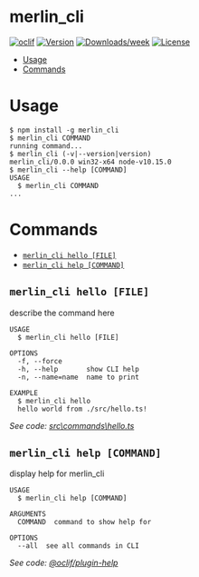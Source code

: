 merlin_cli
==========



[![oclif](https://img.shields.io/badge/cli-oclif-brightgreen.svg)](https://oclif.io)
[![Version](https://img.shields.io/npm/v/merlin_cli.svg)](https://npmjs.org/package/merlin_cli)
[![Downloads/week](https://img.shields.io/npm/dw/merlin_cli.svg)](https://npmjs.org/package/merlin_cli)
[![License](https://img.shields.io/npm/l/merlin_cli.svg)](https://github.com/ezequielzacca/merlin_cli/blob/master/package.json)

<!-- toc -->
* [Usage](#usage)
* [Commands](#commands)
<!-- tocstop -->
# Usage
<!-- usage -->
```sh-session
$ npm install -g merlin_cli
$ merlin_cli COMMAND
running command...
$ merlin_cli (-v|--version|version)
merlin_cli/0.0.0 win32-x64 node-v10.15.0
$ merlin_cli --help [COMMAND]
USAGE
  $ merlin_cli COMMAND
...
```
<!-- usagestop -->
# Commands
<!-- commands -->
* [`merlin_cli hello [FILE]`](#merlin_cli-hello-file)
* [`merlin_cli help [COMMAND]`](#merlin_cli-help-command)

## `merlin_cli hello [FILE]`

describe the command here

```
USAGE
  $ merlin_cli hello [FILE]

OPTIONS
  -f, --force
  -h, --help       show CLI help
  -n, --name=name  name to print

EXAMPLE
  $ merlin_cli hello
  hello world from ./src/hello.ts!
```

_See code: [src\commands\hello.ts](https://github.com/ezequielzacca/merlin_cli/blob/v0.0.0/src\commands\hello.ts)_

## `merlin_cli help [COMMAND]`

display help for merlin_cli

```
USAGE
  $ merlin_cli help [COMMAND]

ARGUMENTS
  COMMAND  command to show help for

OPTIONS
  --all  see all commands in CLI
```

_See code: [@oclif/plugin-help](https://github.com/oclif/plugin-help/blob/v3.1.0/src\commands\help.ts)_
<!-- commandsstop -->
